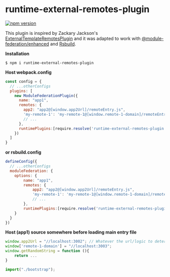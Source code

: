 # runtime-external-remotes-plugin
<p>
  <a href="https://npmjs.com/package/runtime-external-remotes-plugin?activeTab=readme"><img src="https://img.shields.io/npm/v/runtime-external-remotes-plugin?style=flat-square&colorA=564341&colorB=EDED91" alt="npm version" /></a>
</p>

This plugin is inspired by Zackary Jackson's [ExternalTemplateRemotesPlugin](https://www.npmjs.com/package/external-remotes-plugin)
and it was adapted to work with [@module-federation/enhanced](https://github.com/module-federation/core) and [Rsbuild](https://github.com/web-infra-dev/rsbuild).



**Installation**

```shell
$ npm i runtime-external-remotes-plugin
```

**Host webpack.config**
```js
const config = {
  // ...otherConfigs
  plugins: [
    new ModuleFederationPlugin({
      name: "app1",
      remotes: {
        app2: "app2@[window.app2Url]/remoteEntry.js",
        'my-remote-1': 'my-remote-1@[window.remote-1-domain]/remoteEntry.js?[window.getRandomString()]',
        // ...
      },
      runtimePlugins:[require.resolve('runtime-external-remotes-plugin')]
    })
  ]
}
```

**or rsbuild.config**
```js
defineConfig({
  // ...otherConfigs
  moduleFederation: {
    options: {
        name: "app1",
        remotes: {
            app2: "app2@[window.app2Url]/remoteEntry.js",
            'my-remote-1': 'my-remote-1@[window.remote-1-domain]/remoteEntry.js?[window.getRandomString()]',
            // ...
        },
        runtimePlugins:[require.resolve('runtime-external-remotes-plugin')]
    }
  }
})
```


**Host (app1) source somewhere before loading main entry file**
```js
window.app2Url = "//localhost:3002"; // Whatever the url/logic to determine your remote module is
window['remote-1-domain'] = "//localhost:3003";
window.getRandomString = function (){
    return ...
}

import("./bootstrap");
```

